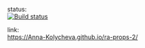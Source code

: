 status:  
[![Build status](https://ci.appveyor.com/api/projects/status/n19y1fmlgmh44ri9?svg=true)](https://ci.appveyor.com/project/Anna-Kolycheva/ra-props-2)

link:  
https://Anna-Kolycheva.github.io/ra-props-2/

